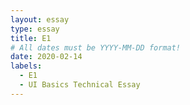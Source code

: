 ```yaml
---
layout: essay
type: essay
title: E1
# All dates must be YYYY-MM-DD format!
date: 2020-02-14
labels:
  - E1
  - UI Basics Technical Essay
---
```

